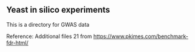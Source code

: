 ## Yeast in silico experiments

This is a directory for GWAS data

Reference: Additional files 21 from https://www.pkimes.com/benchmark-fdr-html/